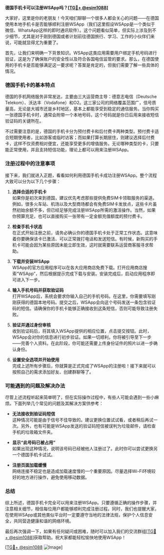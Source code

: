 **德国手机卡可以注册WSApp吗？[[TG💪+ @esim1088](https://t.me/s/esim1088)]**

大家好，这里是你的老朋友！今天咱们聊聊一个很多人都会关心的问题——在德国使用本地手机卡是否能够顺利注册WSApp（我们这里假设WSApp是一个类似于微信、WhatsApp这样的即时通讯软件）。这个问题看似简单，但实际上涉及到不少细节，尤其是对于刚到德国或者计划前往德国旅行、学习、工作的小伙伴们来说，可能就显得尤为重要了。

首先，让我们来明确一下背景知识。WSApp这类应用需要用户绑定手机号码进行验证，这是为了确保账户的安全性以及符合各国电信监管的要求。那么，在德国使用的手机卡是否能够满足这一要求呢？答案是肯定的，但我们需要了解一些具体的情况。

### 德国手机卡的基本特点

德国的手机网络服务非常发达，主要由三大运营商主导：德意志电信（Deutsche Telekom）、沃达丰（Vodafone）和O2。这三家公司的网络覆盖范围广，信号质量高，无论是大城市还是乡村地区，基本上都能享受到稳定的通信服务。当你购买一张德国手机卡时，通常会附带一个本地号码，这个号码就是你日后用来接收短信验证码的关键所在。

不过需要注意的是，德国的手机卡分为预付费卡和后付费卡两种类型。预付费卡适合短期使用者，比如游客或临时访客；而如果打算长期居住，则建议选择后付费卡，这样不仅资费相对便宜，还能享受更多的增值服务。无论哪种类型的卡，只要能正常使用，并且支持短信功能，理论上都可以用来注册WSApp。

### 注册过程中的注意事项

接下来，我们就进入正题，看看如何利用德国手机卡成功注册WSApp。整个流程大致可以分为以下几个步骤：

1. **选择合适的手机卡**  
   如果你是初次来到德国，建议优先考虑那些提供免费SIM卡领取服务的渠道。例如，很多火车站、机场以及大型商场都会有免费SIM卡发放点，这些卡片虽然初始余额不多，但已经足够完成注册WSApp所需的激活操作。当然，如果你预算充足，也可以直接购买一张带有一定金额充值额度的预付费卡。

2. **检查手机卡状态**  
   在正式开始注册之前，请务必确认你的德国手机卡处于正常工作状态。这意味着你要确保该卡已激活、可以正常拨打电话和发送短信。有时候，新购买的手机卡可能会因为某些原因未能立即生效，这时就需要联系运营商客服寻求帮助。

3. **下载并安装WSApp**  
   WSApp的官方应用程序可以在各大应用商店免费下载。打开应用商店搜索“WSApp”，然后根据提示完成下载与安装。安装完成后，启动应用程序即可进入下一步。

4. **输入手机号码并获取验证码**  
   打开WSApp后，系统会要求你输入自己的手机号码。在这里，你需要填写刚刚获得的德国本地号码。提交之后，WSApp会向这个号码发送一条包含验证码的短信。请确保你的手机卡能够正确接收到这条短信，否则可能导致注册失败。

5. **验证并通过身份审核**  
   收到验证码后，将其填入WSApp提供的相应位置，点击提交按钮。此时，WSApp会对你的信息进行初步验证。如果一切顺利，你将被引导至下一步——完善个人资料。在此阶段，你可能还需要上传身份证件的照片以进一步确认身份。

6. **设置安全选项并开始使用**  
   完成上述所有步骤后，你就算是正式完成了WSApp的注册啦！接下来就可以按照自己的需求添加好友、创建群聊等了。

### 可能遇到的问题及解决办法

尽管上述流程听起来简单明了，但在实际操作过程中，有些人可能会遇到一些小麻烦。下面列举几个常见的问题及其解决方案供参考：

- **无法接收到验证码短信**  
  这种情况可能是由于信号不佳导致的。建议更换位置试试看，或者稍后再试一次。另外，也有可能是WSApp发送的验证码短信被误判为垃圾邮件，请检查手机的垃圾箱文件夹。

- **显示“此号码已被占用”**  
  如果出现这种情况，说明该号码已经被他人注册过了。此时你可以尝试更换另一个德国手机卡试试。

- **注册页面加载缓慢**  
  网络连接不稳定也是造成加载速度慢的一个重要原因。尽量选择Wi-Fi环境较好的地方进行操作，避免使用移动数据。

### 总结

综上所述，德国手机卡完全可以用来注册WSApp。只要遵循正确的操作步骤，并注意相关细节，相信每位用户都能够顺利完成注册过程。同时，我们也提醒大家，在使用WSApp或其他类似平台时一定要遵守当地的法律法规，保护个人信息安全，共同营造健康和谐的网络环境。

最后再次强调一下，如果有任何疑问或困难，随时可以加入我们的交流群组[[TG💪+ @esim1088](https://t.me/s/esim1088)]获取帮助。祝大家都能轻松愉快地使用WSApp！

[[TG💪+ @esim1088](https://t.me/s/esim1088) ![Image](https://i.postimg.cc/4NQfJmqS/Snipaste-2025-05-13-00-14-12.png)]